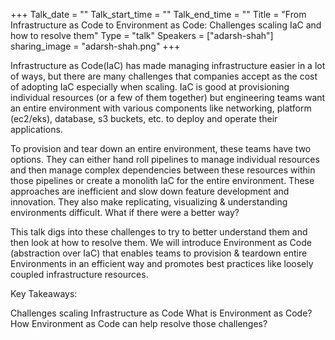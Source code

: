 +++
Talk_date = ""
Talk_start_time = ""
Talk_end_time = ""
Title = "From Infrastructure as Code to Environment as Code: Challenges scaling IaC and how to resolve them"
Type = "talk"
Speakers = ["adarsh-shah"]
sharing_image = "adarsh-shah.png"
+++


Infrastructure as Code(IaC) has made managing infrastructure easier in a lot of ways, but there are many challenges that companies accept as the cost of adopting IaC especially when scaling. IaC is good at provisioning individual resources (or a few of them together) but engineering teams want an entire environment with various components like networking, platform (ec2/eks), database, s3 buckets, etc. to deploy and operate their applications.

To provision and tear down an entire environment, these teams have two options. They can either hand roll pipelines to manage individual resources and then manage complex dependencies between these resources within those pipelines or create a monolith IaC for the entire environment. These approaches are inefficient and slow down feature development and innovation. They also make replicating, visualizing & understanding environments difficult. What if there were a better way?

This talk digs into these challenges to try to better understand them and then look at how to resolve them. We will introduce Environment as Code (abstraction over IaC) that enables teams to provision & teardown entire Environments in an efficient way and promotes best practices like loosely coupled infrastructure resources.

Key Takeaways:

Challenges scaling Infrastructure as Code
What is Environment as Code?
How Environment as Code can help resolve those challenges?
